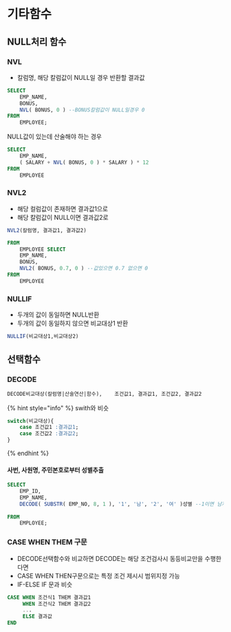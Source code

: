 # 기타함수

## NULL처리 함수

### NVL

* 칼럼명, 해당 칼럼값이  NULL일 경우 반환할 결과값

```sql
SELECT
	EMP_NAME,
	BONUS,
	NVL( BONUS, 0 ) --BONUS칼럼값이 NULL일경우 0
FROM
	EMPLOYEE;
```

NULL값이 있는데 산술해야 하는 경우

```sql
SELECT
	EMP_NAME,
	( SALARY + NVL( BONUS, 0 ) * SALARY ) * 12 
FROM
	EMPLOYEE
```

### 

### NVL2

* 해당 컬럼값이 존재하면 결과값1으로
* 해당 칼럼값이 NULL이면 결과값2로

```sql
NVL2(칼럼명, 결과값1, 결과값2)
```

```sql
FROM
	EMPLOYEE SELECT
	EMP_NAME,
	BONUS,
	NVL2( BONUS, 0.7, 0 ) --값있으면 0.7 없으면 0
FROM
	EMPLOYEE
```



### NULLIF

* 두개의 값이 동일하면 NULL반환
* 두개의 값이 동일하지 않으면 비교대상1 반환

```sql
NULLIF(비교대상1,비교대상2)
```

## 

## 선택함수

### 

### DECODE

```sql
DECODE비교대상(칼럼명|산술연산|함수),    조건값1, 결과값1, 조건값2, 결과값2  
```

{% hint style="info" %}
swith와 비슷

```sql
switch(비교대상){
    case 조건값1 :결과값1;
    case 조건값2 :결과값2;
}
```
{% endhint %}

#### 사번, 사원명, 주민본호로부터 성별추출

```sql
SELECT
	EMP_ID,
	EMP_NAME,
	DECODE( SUBSTR( EMP_NO, 8, 1 ), '1', '남', '2', '여' )성별 --1이면 남자 2면여자
	
FROM
	EMPLOYEE;
```



### CASE WHEN THEM 구문

* DECODE선택함수와 비교하면 DECODE는 해당 조건검사시 동등비교만을 수행한다면
* CASE WHEN THEN구문으로는 특정 조건 제시시 범위지정 가능
* IF-ELSE IF 문과 비슷

```sql
CASE WHEN 조건식1 THEM 결과값1
     WHEN 조건식2 THEM 결과값2
     ...
     ELSE 결과값
END
```

